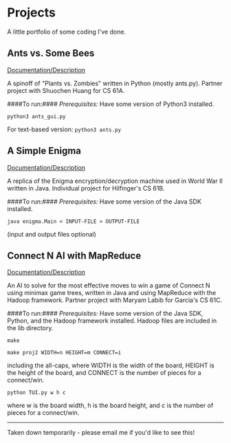 Projects
========
A little portfolio of some coding I've done. 


Ants vs. Some Bees
----------------
[Documentation/Description](http://www-inst.eecs.berkeley.edu/~cs61a/sp13/projects/ants/ants.html)

A spinoff of "Plants vs. Zombies" written in Python (mostly ants.py). Partner project with Shuochen Huang for CS 61A. 

####To run:####
*Prerequisites:* Have some version of Python3 installed.

	python3 ants_gui.py
	
For text-based version: 
	`python3 ants.py`


A Simple Enigma
-----------------
[Documentation/Description](https://inst.eecs.berkeley.edu/~cs61b/fa13/labs/proj0.pdf)

A replica of the Enigma encryption/decryption machine used in World War II written in Java. Individual project for Hilfinger's CS 61B. 


####To run:####
*Prerequisites:* Have some version of the Java SDK installed.

	java enigma.Main < INPUT-FILE > OUTPUT-FILE
(input and output files optional)


Connect N AI with MapReduce
-----------------
[Documentation/Description](http://www-inst.eecs.berkeley.edu/~cs61c/sp14/projs/02/)

An AI to solve for the most effective moves to win a game of Connect N using minimax game trees, written in Java and using MapReduce with the Hadoop framework. Partner project with Maryam Labib for Garcia's CS 61C. 

####To run:####
*Prerequisites:* Have some version of the Java SDK, Python, and the Hadoop framework installed. Hadoop files are included in the lib directory.

	make
	
	make proj2 WIDTH=n HEIGHT=m CONNECT=i
including the all-caps, where WIDTH is the width of the board, HEIGHT is the height of the board, and CONNECT is the number of pieces for a connect/win.
	
	python TUI.py w h c
where w is the board width, h is the board height, and c is the number of pieces for a connect/win. 

-----------
Taken down temporarily - please email me if you'd like to see this!
